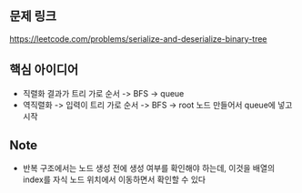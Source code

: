 ## 문제 링크
https://leetcode.com/problems/serialize-and-deserialize-binary-tree

## 핵심 아이디어
- 직렬화 결과가 트리 가로 순서 -> BFS -> queue
- 역직렬화 -> 입력이 트리 가로 순서 -> BFS -> root 노드 만들어서 queue에 넣고 시작

## Note
- 반복 구조에서는 노드 생성 전에 생성 여부를 확인해야 하는데, 이것을 배열의 index를 자식 노드 위치에서 이동하면서 확인할 수 있다

